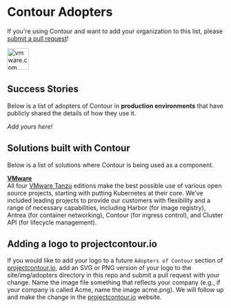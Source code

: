 # Contour Adopters

If you're using Contour and want to add your organization to this list, please
[submit a pull request][1]!

<a href="https://www.vmware.com" border="0" target="_blank"><img alt="vmware.com" src="site/img/adopters/VMware-logo-grey.jpg" height="50"></a>&nbsp; &nbsp; &nbsp;

## Success Stories

Below is a list of adopters of Contour in **production environments** that have
publicly shared the details of how they use it.

_Add yours here!_

## Solutions built with Contour

Below is a list of solutions where Contour is being used as a component.

**[VMware](https://tanzu.vmware.com/tanzu)**  
All four [VMware Tanzu](https://tanzu.vmware.com/content/blog/simplify-your-approach-to-application-modernization-with-4-simple-editions-for-the-tanzu-portfolio) editions make the best possible use of various open source projects, starting with putting Kubernetes at their core. We’ve included leading projects to provide our customers with flexibility and a range of necessary capabilities, including Harbor (for image registry), Antrea (for container networking), Contour (for ingress control), and Cluster API (for lifecycle management).

## Adding a logo to projectcontour.io

If you would like to add your logo to a future `Adopters of Contour` section
of [projectcontour.io][2], add an SVG or PNG version of your logo to the site/img/adopters
directory in this repo and submit a pull request with your change.
Name the image file something that reflects your company
(e.g., if your company is called Acme, name the image acme.png).
We will follow up and make the change in the [projectcontour.io][2] website.

[1]: https://github.com/projectsesame/sesame/pulls
[2]: https://projectcontour.io
